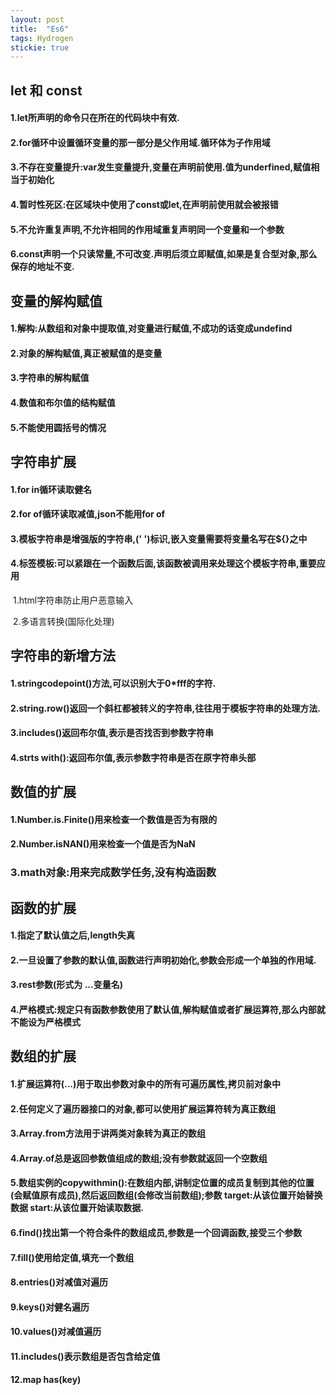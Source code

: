 ```yaml
---
layout: post
title:  "Es6"
tags: Hydrogen
stickie: true
---
```


## let 和 const

#### 1.let所声明的命令只在所在的代码块中有效.

#### 2.for循环中设置循环变量的那一部分是父作用域.循环体为子作用域

#### 3.不存在变量提升:var发生变量提升,变量在声明前使用.值为underfined,赋值相当于初始化

#### 4.暂时性死区:在区域块中使用了const或let,在声明前使用就会被报错

#### 5.不允许重复声明,不允许相同的作用域重复声明同一个变量和一个参数

#### 6.const声明一个只读常量,不可改变.声明后须立即赋值,如果是复合型对象,那么保存的地址不变.



## 变量的解构赋值

#### 1.解构:从数组和对象中提取值,对变量进行赋值,不成功的话变成undefind

#### 2.对象的解构赋值,真正被赋值的是变量

#### 3.字符串的解构赋值

#### 4.数值和布尔值的结构赋值

#### 5.不能使用圆括号的情况 

## 

## 字符串扩展

#### 1.for in循环读取健名

#### 2.for of循环读取减值,json不能用for of

#### 3.模板字符串是增强版的字符串,(' ')标识,嵌入变量需要将变量名写在${}之中

#### 4.标签模板:可以紧跟在一个函数后面,该函数被调用来处理这个模板字符串,重要应用

​    1.html字符串防止用户恶意输入

​    2.多语言转换(国际化处理)

## 字符串的新增方法

#### 1.stringcodepoint()方法,可以识别大于0*fff的字符.

#### 2.string.row()返回一个斜杠都被转义的字符串,往往用于模板字符串的处理方法.

#### 3.includes()返回布尔值,表示是否找否到参数字符串

#### 4.strts with():返回布尔值,表示参数字符串是否在原字符串头部

## 

## 数值的扩展

#### 1.Number.is.Finite()用来检查一个数值是否为有限的

#### 2.Number.isNAN()用来检查一个值是否为NaN

### 3.math对象:用来完成数学任务,没有构造函数

## 

## 函数的扩展

#### 1.指定了默认值之后,length失真

#### 2.一旦设置了参数的默认值,函数进行声明初始化,参数会形成一个单独的作用域.

#### 3.rest参数(形式为 ...变量名)

#### 4.严格模式:规定只有函数参数使用了默认值,解构赋值或者扩展运算符,那么内部就不能设为严格模式

## 

## 数组的扩展

#### 1.扩展运算符(...)用于取出参数对象中的所有可遍历属性,拷贝前对象中

#### 2.任何定义了遍历器接口的对象,都可以使用扩展运算符转为真正数组

#### 3.Array.from方法用于讲两类对象转为真正的数组

#### 4.Array.of总是返回参数值组成的数组;没有参数就返回一个空数组

#### 5.数组实例的copywithmin():在数组内部,讲制定位置的成员复制到其他的位置(会赋值原有成员),然后返回数组(会修改当前数组);参数 target:从该位置开始替换数据 start:从该位置开始读取数据.

#### 6.find()找出第一个符合条件的数组成员,参数是一个回调函数,接受三个参数

#### 7.fill()使用给定值,填充一个数组

#### 8.entries()对减值对遍历

#### 9.keys()对健名遍历

#### 10.values()对减值遍历

#### 11.includes()表示数组是否包含给定值

#### 12.map has(key)

#### #### 

[jekyll-docs]: https://jekyllrb.com/docs/home
[jekyll-gh]:   https://github.com/jekyll/jekyll
[jekyll-talk]: https://talk.jekyllrb.com/
